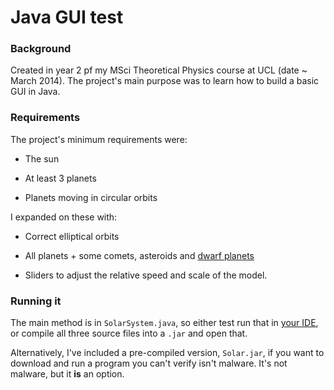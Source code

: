 # Java GUI test

### Background
Created in year 2 pf my MSci Theoretical Physics course at UCL (date ~ March 2014). The project's main purpose was to learn how to build a basic GUI in Java.


### Requirements
The project's minimum requirements were:

* The sun

* At least 3 planets

* Planets moving in circular orbits

I expanded on these with:

* Correct elliptical orbits

* All planets + some comets, asteroids and [dwarf planets](http://i.imgur.com/aAt54Nm.jpg)

* Sliders to adjust the relative speed and scale of the model.

### Running it

The main method is in `SolarSystem.java`, so either test run that in [your IDE](https://eclipse.org/), or compile all three source files into a `.jar` and open that.

Alternatively, I've included a pre-compiled version, `Solar.jar`, if you want to download and run a program you can't verify isn't malware. It's not malware, but it **is** an option.
